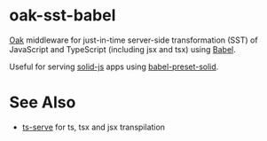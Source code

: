 # oak-sst-babel
[Oak](https://deno.land/x/oak) middleware for just-in-time server-side transformation (SST) of JavaScript and TypeScript (including jsx and tsx) using [Babel](https://babeljs.io/).

Useful for serving [solid-js](https://www.solidjs.com/) apps using [babel-preset-solid](https://deno.land/x/babel_preset_solid@v1.7.11).

# See Also
- [ts-serve](https://deno.land/x/ts_serve@v1.4.4) for ts, tsx and jsx transpilation
